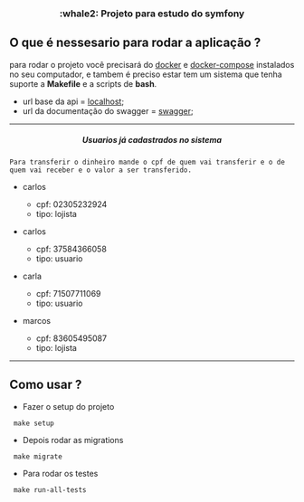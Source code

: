 
<h3 align="center">
  :whale2: Projeto para estudo do symfony
</h3>

## O que é nessesario para rodar a aplicação ?

para rodar o projeto você precisará do [docker](https://www.docker.com) e [docker-compose](https://docs.docker.com/compose/) instalados no seu computador, e tambem é preciso estar tem um sistema que tenha suporte a <strong>Makefile</strong> e a scripts de <strong>bash</strong>.

- url base da api = [localhost](http://localhost:8000/);
- url da documentação do swagger = [swagger](http://localhost:8000/swagger/);

---
<h5 align="center">
  Usuarios já cadastrados no sistema
</h5>

    Para transferir o dinheiro mande o cpf de quem vai transferir e o de quem vai receber e o valor a ser transferido.

 - carlos
    - cpf: 02305232924
    - tipo: lojista

 - carlos
    - cpf: 37584366058
    - tipo: usuario

 - carla
    - cpf: 71507711069
    - tipo: usuario

 - marcos
    - cpf: 83605495087
    - tipo: lojista

---

## Como usar ?

- Fazer o setup do projeto
```
 make setup
```

- Depois rodar as migrations
```
 make migrate
```

- Para rodar os testes
```
 make run-all-tests
```
